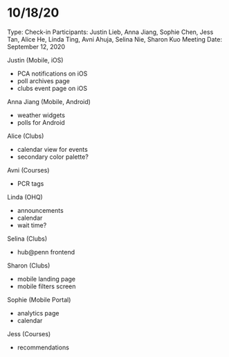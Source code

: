 # 10/18/20

Type: Check-in
Participants: Justin Lieb, Anna Jiang, Sophie Chen, Jess Tan, Alice He, Linda Ting, Avni Ahuja, Selina Nie, Sharon Kuo
Meeting Date: September 12, 2020

Justin (Mobile, iOS)

- PCA notifications on iOS
- poll archives page
- clubs event page on iOS

Anna Jiang (Mobile, Android)

- weather widgets
- polls for Android

Alice (Clubs)

- calendar view for events
- secondary color palette?

Avni (Courses)

- PCR tags

Linda (OHQ)

- announcements
- calendar
- wait time?

Selina (Clubs)

- hub@penn frontend

Sharon (Clubs)

- mobile landing page
- mobile filters screen

Sophie (Mobile Portal)

- analytics page
- calendar

Jess (Courses)

- recommendations